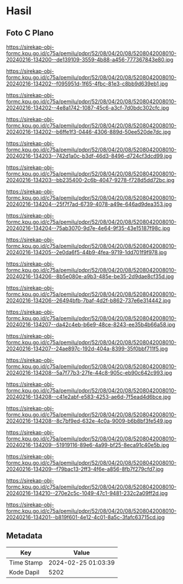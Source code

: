 # Hasil

## Foto C Plano

https://sirekap-obj-formc.kpu.go.id/c75a/pemilu/pdpr/52/08/04/20/08/5208042008010-20240216-134200--de139109-3559-4b88-a456-777367843e80.jpg

https://sirekap-obj-formc.kpu.go.id/c75a/pemilu/pdpr/52/08/04/20/08/5208042008010-20240216-134202--f095951d-1f65-4fbc-81e3-c8bb9d639eb1.jpg

https://sirekap-obj-formc.kpu.go.id/c75a/pemilu/pdpr/52/08/04/20/08/5208042008010-20240216-134202--4e8a1742-1087-45c6-a3cf-7d0bdc302cfc.jpg

https://sirekap-obj-formc.kpu.go.id/c75a/pemilu/pdpr/52/08/04/20/08/5208042008010-20240216-134202--b6ffe1f3-0446-4306-889d-50ee520de7dc.jpg

https://sirekap-obj-formc.kpu.go.id/c75a/pemilu/pdpr/52/08/04/20/08/5208042008010-20240216-134203--742d1a0c-b3df-46d3-8496-d724cf3dcd99.jpg

https://sirekap-obj-formc.kpu.go.id/c75a/pemilu/pdpr/52/08/04/20/08/5208042008010-20240216-134203--bb235400-2c6b-4047-9278-f728d5dd72bc.jpg

https://sirekap-obj-formc.kpu.go.id/c75a/pemilu/pdpr/52/08/04/20/08/5208042008010-20240216-134204--25f7f7ad-6739-4078-a49e-646ad9dea353.jpg

https://sirekap-obj-formc.kpu.go.id/c75a/pemilu/pdpr/52/08/04/20/08/5208042008010-20240216-134204--75ab3070-9d7e-4e64-9f35-43e15187f98c.jpg

https://sirekap-obj-formc.kpu.go.id/c75a/pemilu/pdpr/52/08/04/20/08/5208042008010-20240216-134205--2e0da6f5-44b9-4fea-9719-1dd701f9f978.jpg

https://sirekap-obj-formc.kpu.go.id/c75a/pemilu/pdpr/52/08/04/20/08/5208042008010-20240216-134206--8b5e080e-a9b3-485e-be35-2d9dae8cf35d.jpg

https://sirekap-obj-formc.kpu.go.id/c75a/pemilu/pdpr/52/08/04/20/08/5208042008010-20240216-134206--26494bfb-7baf-4d2f-b862-737e6e314442.jpg

https://sirekap-obj-formc.kpu.go.id/c75a/pemilu/pdpr/52/08/04/20/08/5208042008010-20240216-134207--da42c4eb-b6e9-48ce-8243-ee35b4b66a58.jpg

https://sirekap-obj-formc.kpu.go.id/c75a/pemilu/pdpr/52/08/04/20/08/5208042008010-20240216-134207--24ae897c-192d-404a-8399-35f0bbf711f5.jpg

https://sirekap-obj-formc.kpu.go.id/c75a/pemilu/pdpr/52/08/04/20/08/5208042008010-20240216-134208--5a7f77b3-27fe-44c8-905c-eb90c642c993.jpg

https://sirekap-obj-formc.kpu.go.id/c75a/pemilu/pdpr/52/08/04/20/08/5208042008010-20240216-134208--c41e2abf-e583-4253-ae6d-7f5ead4d6bce.jpg

https://sirekap-obj-formc.kpu.go.id/c75a/pemilu/pdpr/52/08/04/20/08/5208042008010-20240216-134208--8c7bf9ed-632e-4c0a-9009-b6b8bf3fe549.jpg

https://sirekap-obj-formc.kpu.go.id/c75a/pemilu/pdpr/52/08/04/20/08/5208042008010-20240216-134209--51919116-89e6-4a99-bf25-8eca91c40e5b.jpg

https://sirekap-obj-formc.kpu.go.id/c75a/pemilu/pdpr/52/08/04/20/08/5208042008010-20240216-134209--f79bac13-2ff3-4f6e-a856-8fb7f279cfd7.jpg

https://sirekap-obj-formc.kpu.go.id/c75a/pemilu/pdpr/52/08/04/20/08/5208042008010-20240216-134210--270e2c5c-1049-47c1-9481-232c2a09ff2d.jpg

https://sirekap-obj-formc.kpu.go.id/c75a/pemilu/pdpr/52/08/04/20/08/5208042008010-20240216-134201--b819f601-4e12-4c01-8a5c-3fafc63715cd.jpg


## Metadata

| Key        | Value               |
| ---------- | ------------------- |
| Time Stamp | 2024-02-25 01:03:39 |
| Kode Dapil | 5202                |



